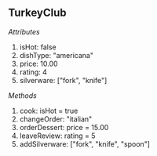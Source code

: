 ## TurkeyClub

_Attributes_
1. isHot: false
2. dishType: "americana"
3. price: 10.00
4. rating: 4
5. silverware: ["fork", "knife"]

_Methods_
1. cook: isHot = true
2. changeOrder: "italian"
3. orderDessert: price = 15.00
4. leaveReview: rating = 5
5. addSilverware: ["fork", "knife", "spoon"]
